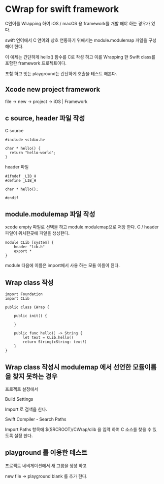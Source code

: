 #  CWrap for swift framework

C언어를 Wrapping 하여 iOS / macOS 용 framework를 개발 해야 하는 경우가 있다.

swift 언어에서 C 언어와 상호 연동하기 위해서는 module.modulemap 파일을 구성 해야 한다.

이 예제는 간단하게 hello() 함수를 C로 작성 하고 이를 Wrapping 한 Swift class를 포함한 framework 프로젝트이다.

포함 하고 잇는 playground는 간단하게 호출을 테스트 해본다.


## Xcode new project framework
file -> new -> project -> iOS |  Framework

## c source, header 파일 작성

C source
```
#include <stdio.h>

char * hello() {
  return "hello-world";
}
```

header 파일
```
#ifndef _LIB_H
#define _LIB_H

char * hello();

#endif
```


## module.modulemap 파일 작성
xcode empty 파일로 선택을 하고 module.modulemap으로 저장 한다.  C / header 파일이 위치한곳에 파일을 생성한다.

```
module CLib [system] {
    header "lib.h"
    export *
}
```

module 다음에 이름은 import에서 사용 하는 모듈 이름이 된다.

## Wrap class 작성
```
import Foundation
import CLib

public class CWrap {
    
    public init() {
        
    }
    
    public func hello() -> String {
        let text = CLib.hello()
        return String(cString: text!)
    }
}
```

## Wrap class 작성시 modulemap 에서 선언한 모듈이름을 찾지 못하는 경우
프로젝트 설정에서

Build Settings

Import 로 검색을 한다.

Swift Compiler - Search Paths

Import Paths 항목에 $(SRCROOT)/CWrap/clib 을 입력 하여 C 소스를 찾을 수 있도록 설정 한다.

## playground 를 이용한 테스트
프로젝트 네비게이션에서 새 그룹을 생성 하고

new file -> playground blank 를 추가 한다.




